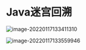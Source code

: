 # Java迷宫回溯





![image-20220117133411310](C:\Users\10627\AppData\Roaming\Typora\typora-user-images\image-20220117133411310.png)

![image-20220117133559946](C:\Users\10627\AppData\Roaming\Typora\typora-user-images\image-20220117133559946.png)